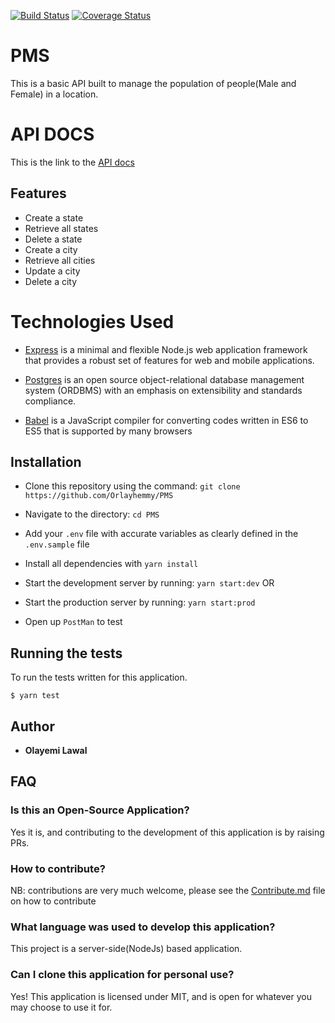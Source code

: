 [![Build Status](https://travis-ci.org/Orlayhemmy/PMS.svg?branch=master)](https://travis-ci.org/Orlayhemmy/PMS)
[![Coverage Status](https://coveralls.io/repos/github/Orlayhemmy/PMS/badge.svg?branch=master)](https://coveralls.io/github/Orlayhemmy/PMS?branch=master)

# PMS
This is a basic API built to manage the population of people(Male and Female) in a location.

# API DOCS
This is the link to the [API docs](https://documenter.getpostman.com/view/4919704/S17xr5rr)

## Features
- Create a state
- Retrieve all states
- Delete a state
- Create a city
- Retrieve all cities
- Update a city
- Delete a city

# Technologies Used
- [Express](https://expressjs.com/)  is a minimal and flexible Node.js web application framework that provides a robust set of features for web and mobile applications.

- [Postgres](https://www.postgresql.org/) is an open source object-relational database management system (ORDBMS) with an emphasis on extensibility and standards compliance.

- [Babel](https://babeljs.io/) is a JavaScript compiler for converting codes written in ES6 to ES5 that is supported by many browsers

## Installation
- Clone this repository using the command:
 ```git clone https://github.com/Orlayhemmy/PMS```
 
- Navigate to the directory:
  ```cd PMS```
- Add your ```.env``` file with accurate variables as clearly defined in the `.env.sample` file
- Install all dependencies with ```yarn install```
- Start the development server by running:
  ```yarn start:dev``` OR
- Start the production server by running:
  ```yarn start:prod```
- Open up `PostMan` to test

## [](#test)Running the tests
To run the tests written for this application.

```
$ yarn test
```

## Author
* **Olayemi Lawal**

## FAQ

### Is this an Open-Source Application?

Yes it is, and contributing to the development of this application is by raising PRs.

### How to contribute?

NB: contributions are very much welcome, please see the [Contribute.md](/Contribute.md) file on how to contribute

### What language was used to develop this application?

This project is a server-side(NodeJs) based application.

### Can I clone this application for personal use?

Yes! This application is licensed under MIT, and is open for whatever you may choose 
to use it for.